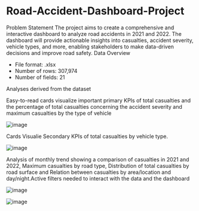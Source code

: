 # Road-Accident-Dashboard-Project
Problem Statement
The project aims to create a comprehensive and interactive dashboard to analyze road accidents in 2021 and 2022. The dashboard will provide actionable insights into casualties, accident severity, vehicle types, and more, enabling stakeholders to make data-driven decisions and improve road safety.
Data Overview

- File format: .xlsx
- Number of rows: 307,974
- Number of fields: 21

Analyses derived from the dataset

Easy-to-read cards visualize important primary KPIs of total casualties and the percentage of total casualties concerning the accident severity and maximum casualties by the type of vehicle

![image](https://github.com/user-attachments/assets/edf51260-5b36-4af7-b85b-686a20b9b8ad)

Cards Visualie Secondary KPIs of total casualties by vehicle type.

![image](https://github.com/user-attachments/assets/dfd0485b-d653-4d4d-86d7-8c593b8873c5)

 Analysis of monthly trend showing a comparison of casualties in 2021 and 2022, Maximum casualties by road type, Distribution of total casualties by road surface and Relation between casualties by area/location and day/night.Active filters needed to interact with the data and the dashboard

![image](https://github.com/user-attachments/assets/c72c7dc2-0110-495e-94a7-b58269a1bc0c)

![image](https://github.com/user-attachments/assets/4e133be9-fdec-4894-9b1f-c46b3b1badf7)















     







